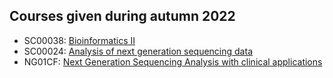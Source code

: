## Courses given during autumn 2022

  * SC00038: [Bioinformatics II](https://github.com/bcfgothenburg/HT22/wiki/Bioinformatics-II)
  * SC00024: [Analysis of next generation sequencing data](https://github.com/bcfgothenburg/HT22/wiki/Analysis-of-next-generation-sequencing-data)
  * NG01CF:  [Next Generation Sequencing Analysis with clinical applications](https://github.com/bcfgothenburg/HT22/wiki/Next-Generation-Sequencing-Analysis-with-clinical-applications) 

 
